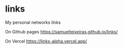 # links
My personal networks links

On Github pages
https://samuelteixeiras.github.io/links/

On Vercel
https://links-alpha.vercel.app/
